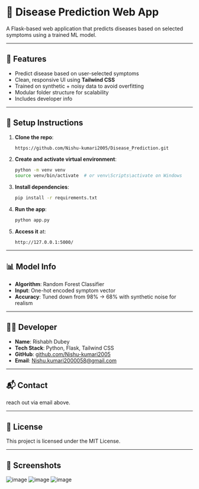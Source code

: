 # 🧠 Disease Prediction Web App

A Flask-based web application that predicts diseases based on selected symptoms using a trained ML model.

---

## 🚀 Features

* Predict disease based on user-selected symptoms
* Clean, responsive UI using **Tailwind CSS**
* Trained on synthetic + noisy data to avoid overfitting
* Modular folder structure for scalability
* Includes developer info

---

## 🔧 Setup Instructions

1. **Clone the repo**:

   ```bash
   https://github.com/Nishu-kumari2005/Disease_Prediction.git
   ```

2. **Create and activate virtual environment**:

   ```bash
   python -m venv venv
   source venv/bin/activate  # or venv\Scripts\activate on Windows
   ```

3. **Install dependencies**:

   ```bash
   pip install -r requirements.txt
   ```

4. **Run the app**:

   ```bash
   python app.py
   ```

5. **Access it** at:

   ```
   http://127.0.0.1:5000/
   ```

---

## 📊 Model Info

* **Algorithm**: Random Forest Classifier
* **Input**: One-hot encoded symptom vector
* **Accuracy**: Tuned down from 98% → 68% with synthetic noise for realism

---

## 👨‍💻 Developer

* **Name**: Rishabh Dubey
* **Tech Stack**: Python, Flask, Tailwind CSS
* **GitHub**: [github.com/Nishu-kumari2005](https://github.com/Nishu-kumari2005)
* **Email**: [Nishu.kumari2000058@gmail.com](mailto:nishu.kumari2000058@gmail.com)

---

## 📬 Contact

reach out via email above.

---

## 📄 License

This project is licensed under the MIT License.

---

## 📸 Screenshots

![image](https://github.com/user-attachments/assets/55164d5e-7c3c-4048-93de-69c3d8620d23)
![image](https://github.com/user-attachments/assets/3626da54-2e79-4b45-8694-9fccef169d7a)
![image](https://github.com/user-attachments/assets/c7db3a3d-9b65-458f-a012-7315c9b33c50)



